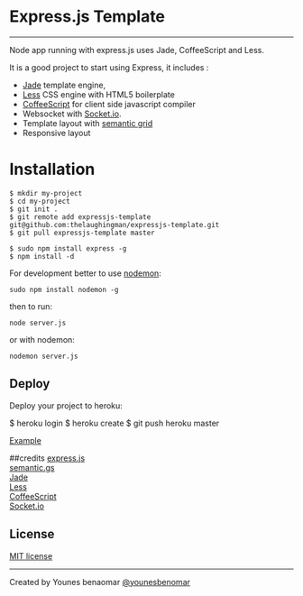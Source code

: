 # Express.js Template
-----------

Node app running with express.js
uses Jade, CoffeeScript and Less.

It is a good project to start using Express, it includes :
- [Jade](http://jade-lang.com/) template engine, 
- [Less](http://lesscss.org/) CSS engine with HTML5 boilerplate
- [CoffeeScript](http://coffeescript.org/) for client side javascript compiler
- Websocket with [Socket.io](http://socket.io/).
- Template layout with [semantic grid](http://semantic.gs/)
- Responsive layout



# Installation


```
$ mkdir my-project
$ cd my-project
$ git init .
$ git remote add expressjs-template git@github.com:thelaughingman/expressjs-template.git
$ git pull expressjs-template master

$ sudo npm install express -g
$ npm install -d
````


For development better to use [nodemon](https://github.com/remy/nodemon/):

````
sudo npm install nodemon -g
````

then to run:

`node server.js`

or with nodemon:

`nodemon server.js`


## Deploy
Deploy your project to heroku:

  $ heroku login
  $ heroku create
  $ git push heroku master
  

[Example](http://expressjs-template.herokuapp.com/)

##credits
[express.js](http://expressjs.com/)<br />
[semantic.gs](http://semantic.gs/)<br />
[Jade](http://jade-lang.com/)<br />
[Less](http://lesscss.org/)<br />
[CoffeeScript](http://coffeescript.org/) <br />
[Socket.io](http://socket.io/)<br />


## License
[MIT license](http://www.opensource.org/licenses/mit-license.php)

-----------
Created by Younes benaomar [@younesbenomar](https://twitter.com/younesbenomar)